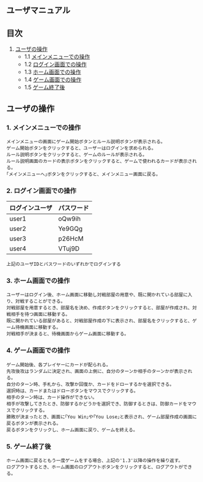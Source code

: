 ## ユーザマニュアル

## 目次

1. [ユーザの操作](#ユーザの操作)
    - 1.1 [メインメニューでの操作](#1-メインメニューでの操作)
    - 1.2 [ログイン画面での操作](#2-ログイン画面での操作)
    - 1.3 [ホーム画面での操作](#3-ホーム画面での操作)
    - 1.4 [ゲーム画面での操作](#4-ゲーム画面での操作)
    - 1.5 [ゲーム終了後](#5-ゲーム終了後)

## ユーザの操作

### 1. メインメニューでの操作

    メインメニューの画面にゲーム開始ボタンとルール説明ボタンが表示される。
    ゲーム開始ボタンをクリックすると、ユーザーはログインを求められる。
    ルール説明ボタンをクリックすると、ゲームのルールが表示される。
    ルール説明画面のカードの表示ボタンをクリックすると、ゲームで使われるカードが表示される。
    ｢メインメニューへ｣ボタンをクリックすると、メインメニュー画面に戻る。

### 2. ログイン画面での操作

| ログインユーザ | パスワード |
| :- | - |
| user1 | oQw9ih |
| user2 | Ye9GQg |
| user3 | p26HcM |
| user4 | VTuj9D |

    上記のユーザIDとパスワードのいずれかでログインする

### 3. ホーム画面での操作

    ユーザーはログイン後、ホーム画面に移動し対戦部屋の用意や、既に開かれている部屋に入り、対戦することができる。
    対戦部屋を用意するとき、部屋名を決め、作成ボタンをクリックすると、部屋が作成され、対戦相手を待つ画面に移動する。
    既に開かれている部屋があると、対戦部屋作成の下に表示され、部屋名をクリックすると、ゲーム待機画面に移動する。
    対戦相手が決まると、待機画面からゲーム画面に移動する。

### 4. ゲーム画面での操作

    ゲーム開始後、各プレイヤーにカードが配られる。
    先攻後攻はランダムに決定され、画面の上側に、自分のターンか相手のターンかが表示される。
    自分のターン時、手札から、攻撃か回復か、カードをドローするかを選択できる。
    選択時は、カードまたはドローボタンをマウスでクリックする。
    相手のターン時は、カード操作ができない。
    相手が攻撃してきたとき、防御するかどうかを選択でき、防御するときは、防御カードをマウスでクリックする。
    勝敗が決まったとき、画面に｢You Win｣や｢You Lose｣と表示され、ゲーム部屋作成の画面に戻るボタンが表示される。
    戻るボタンをクリックし、ホーム画面に戻り、ゲームを終える。

### 5. ゲーム終了後

    ホーム画面に戻るともう一度ゲームをする場合、上記の'1.3'以降の操作を繰り返す。
    ログアウトするとき、ホーム画面のログアウトボタンをクリックすると、ログアウトができる。
